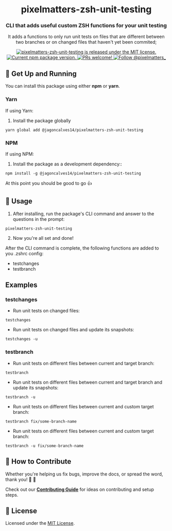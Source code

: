 <h1 align="center">
  pixelmatters-zsh-unit-testing
</h1>

<h3 align="center">
  CLI that adds useful custom ZSH functions for your unit testing
</h3>

<p align="center">
  It adds a functions to only run unit tests on files that are different between two branches or on changed files that haven't yet been commited; 
</p>

<p align="center">
  <a href="https://github.com/Pixelmatters/pixelmatters-zsh-unit-testing/blob/master/LICENSE">
    <img src="https://img.shields.io/badge/license-MIT-blue.svg" alt="pixelmatters-zsh-unit-testing is released under the MIT license." />
  </a>
  <a href="https://www.npmjs.com/package/@pixelmatters/pixelmatters-zsh-unit-testing">
    <img src="https://img.shields.io/npm/v/@pixelmatters/pixelmatters-zsh-unit-testing.svg" alt="Current npm package version." />
  </a>
  <a href="https://github.com/Pixelmatters/pixelmatters-zsh-unit-testing/blob/master/CONTRIBUTING.md">
    <img src="https://img.shields.io/badge/PRs-welcome-brightgreen.svg" alt="PRs welcome!" />
  </a>
  <a href="https://twitter.com/intent/follow?screen_name=pixelmatters_">
    <img src="https://img.shields.io/twitter/follow/pixelmatters_.svg?label=Follow%20@pixelmatters_" alt="Follow @pixelmatters_" />
  </a>
</p>

## 🚀 Get Up and Running

You can install this package using either **npm** or **yarn**.

### **Yarn**

If using Yarn:

1. Install the package globally

```shell
yarn global add @jagoncalves14/pixelmatters-zsh-unit-testing
```

### **NPM**

If using NPM:

1. Install the package as a development dependency::

```shell
npm install -g @jagoncalves14/pixelmatters-zsh-unit-testing
```

At this point you should be good to go 👍

## 🤝 Usage

1. After installing, run the package's CLI command and answer to the questions in the prompt:

```shell
pixelmatters-zsh-unit-testing
```

2. Now you're all set and done!

After the CLI command is complete, the following functions are added to you .zshrc config:

- testchanges
- testbranch

## Examples

### testchanges

- Run unit tests on changed files:

```shell
testchanges
```

- Run unit tests on changed files and update its snapshots:

```shell
testchanges -u
```

### testbranch

- Run unit tests on different files between current and target branch:

```shell
testbranch
```

- Run unit tests on different files between current and target branch and update its snapshots:

```shell
testbranch -u
```

- Run unit tests on different files between current and custom target branch:

```shell
testbranch fix/some-branch-name
```

- Run unit tests on different files between current and custom target branch:

```shell
testbranch -u fix/some-branch-name
```

## 🤝 How to Contribute

Whether you're helping us fix bugs, improve the docs, or spread the word, thank you! 💪 🧡

Check out our [**Contributing Guide**](https://github.com/Pixelmatters/pixelmatters-zsh-unit-testing/blob/master/CONTRIBUTING.md) for ideas on contributing and setup steps.

## :memo: License

Licensed under the [MIT License](./LICENSE).
